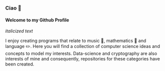 ### Ciao 👋

#### Welcome to my Github Profile

*italicized text*

I enjoy creating programs that relate to music 🎹, mathematics 📖 and language ✏️. Here you will find a collection of computer science ideas and concepts to model my interests.
Data-science and cryptography are also interests of mine and consequently, repositories for these categories have been created.





<!--
**Delmastro/Delmastro** is a ✨ _special_ ✨ repository because its `README.md` (this file) appears on your GitHub profile.

Here are some ideas to get you started:

- 🔭 I’m currently working on ...
- 🌱 I’m currently learning ...
- 👯 I’m looking to collaborate on ...
- 🤔 I’m looking for help with ...
- 💬 Ask me about ...
- 📫 How to reach me: ...
- 😄 Pronouns: ...
- ⚡ Fun fact: ...
-->


